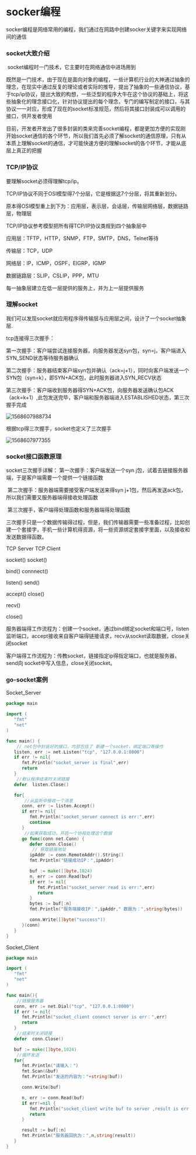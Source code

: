 # socker编程

socker编程是网络常用的编程，我们通过在网路中创建socker关键字来实现网络间的通信

### socket大致介绍

​    socket编程时一门技术，它主要时在网络通信中进场用到

​    既然是一门技术，由于现在是面向对象的编程，一些计算机行业的大神通过抽象的理念，在现实中通过反复的理论或者实际的推导，提出了抽象的一些通信协议，基于tcp/ip协议，提出大致的构想，一些泛型的程序大牛在这个协议的基础上，将这些抽象化的理念接口化，针对协议提出的每个理念，专门的编写制定的接口，与其协议一一对应，形成了现在的socket标准规范，然后将其接口封装成可以调用的接口，供开发者使用

​     目前，开发者开发出了很多封装的类来完善socket编程，都是更加方便的实现刚开始socket通信的各个环节，所以我们首先必须了解socket的通信原理，只有从本质上理解socket的通信，才可能快速方便的理解socket的各个环节，才能从底层上真正的把握

### TCP/IP协议

要理解socket必须得理解tcp/ip。

TCP/IP协议不同于OSI模型得7个分层，它是根据这7个分层，将其重新划分。

原本得OSI模型重上到下为：应用层，表示层，会话层，传输层网络层，数据链路层，物理层

TCP/IP协议参考模型把所有得TCP/IP协议类规到四个抽象层中

应用层：TFTP，HTTP，SNMP，FTP，SMTP，DNS，Telnet等待

传输层：TCP，UDP

网络层：IP，ICMP，OSPF，EIGRP，IGMP

数据链路层：SLIP，CSLIP，PPP，MTU

每一抽象层建立在低一层提供的服务上，并为上一层提供服务

### 理解socket

我们可以发现socket就应用程序得传输层与应用层之间，设计了一个socket抽象层.

tcp连接得三次握手：

​	第一次握手：客户端尝试连接服务器，向服务器发送syn包，syn=j，客户端进入SYN_SEND状态等待服务器确认

​	第二次握手：服务器结束客户端syn包并确认（ack=j+1），同时向客户端发送一个SYN包（syn=k），即SYN+ACK包，此时服务器进入SYN_RECV状态

​	第三次握手：客户端收到服务器得SYN+ACK包，向服务器发送确认包ACK（ack=k+1）,此包发送完毕，客户端和服务器端进入ESTABLISHED状态，第三次握手完成

![1568607988734](C:\Users\PC-003\AppData\Roaming\Typora\typora-user-images\1568607988734.png)

根据tcp得三次握手，socket也定义了三次握手

![1568607977355](C:\Users\PC-003\AppData\Roaming\Typora\typora-user-images\1568607977355.png)

### socket接口函数原理

socket三次握手详解：
	第一次握手：客户端发送一个syn j包，试着去链接服务器端，于是客户端需要一个提供一个链接函数

​	第二次握手：服务器端需要接受客户端发送来得syn j+1包，然后再发送ack包，所以我们需要又服务器端得接收处理函数

​	第三次握手，客户端得处理函数和服务器端得处理函数

三次握手只是一个数据传输得过程，但是，我们传输器需要一些准备过程，比如创建一个套接字，手机一些计算机得资源，将一些资源绑定套接字里面，以及接收和发送数据得函数。

TCP Server               TCP Client

socket()			socket()

bind()			    connnect()

listen()			    send()

accept()			   close()

recv()

close()

服务器端得工作流程为：创建一个socket，通过bind绑定socket和端口号，listen监听端口，accept接收来自客户端得链接请求，recv从socket读取数据，close关闭socket

客户端得工作流程为：传教socket，链接指定ip得指定端口，也就是服务器，send向 socket中写入信息，close关闭socket。

### go-socket案例

Socket_Server 

```go
package main

import (
   "fmt"
   "net"
)

func main() {
    // net包中封装好的接口，内部包括了 新建一个socket，绑定端口等操作
   listen, err := net.Listen("tcp", "127.0.0.1:8000")
   if err != nil{
      fmt.Println("socket_server is final",err)
      return
   }
	//默认程序结束时关闭链接
   defer  listen.Close()

   for{
       //从监听中接收一个消息
      conn, err := listen.Accept()
      if err!= nil{
         fmt.Println("socket_server connect is err:",err)
         continue
      }
       //如果获取成功，开启一个协程处理这个数据
      go func(conn net.Conn) {
         defer conn.Close()
          // 获取链接地址
         ipAddr := conn.RemoteAddr().String()
         fmt.Println("链接成功IP：",ipAddr)

         buf := make([]byte,1024)
         n, err := conn.Read(buf)
         if err != nil{
            fmt.Println("socket_server read is err:",err)
            return
         }
         bytes := buf[:n]
         fmt.Println("服务端接收IP：",ipAddr," 数据为：",string(bytes))

         conn.Write([]byte("success"))
      }(conn)
   }
}
```

Socket_Client

```go
package main

import (
   "fmt"
   "net"
)

func main(){
	//链接服务器
   conn, err := net.Dial("tcp", "127.0.0.1:8000")
   if err != nil{
      fmt.Println("socket_client conenct server is err：",err)
      return
   }
	//结束时关闭链接
   defer  conn.Close()

   buf := make([]byte,1024)
    //循环发送
   for{
      fmt.Println("请输入：")
      fmt.Scan(&buf)
      fmt.Println("发送的内容为："+string(buf))

      conn.Write(buf)

      n, err := conn.Read(buf)
      if err!=nil {
         fmt.Println("socket_client write buf to server ,result is err :",err)
         return
      }

      result := buf[:n]
      fmt.Println("服务器回执为：",n,string(result))
   }
}
```